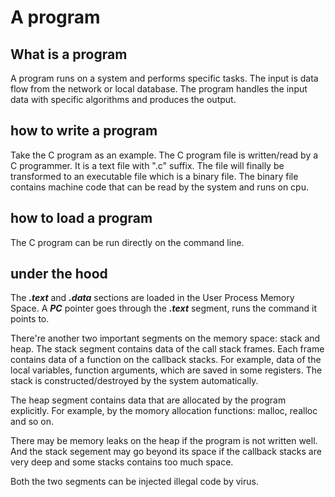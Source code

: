 # A program

## What is a program

A program runs on a system and performs specific
tasks. The input is data flow from the network or
local database. The program handles the input data
with specific algorithms and produces the output.

## how to write a program

Take the C program as an example. The C program file
is written/read by a C programmer. It is a text
file with ".c" suffix. The file will finally be
transformed to an executable file which is a binary
file. The binary file contains machine code that
can be read by the system and runs on cpu.

## how to load a program

The C program can be run directly on the command line.

## under the hood

The ***.text*** and ***.data*** sections are loaded in
the User Process Memory Space. A ***PC*** pointer goes
through the ***.text*** segment, runs the command
it points to.

There're another two important segments on the
memory space: stack and heap. The stack segment
contains data of the call stack frames. Each
frame contains data of a function on the callback
stacks. For example, data of the local variables,
function arguments, which are saved in some
registers. The stack is constructed/destroyed
by the system automatically.

The heap segment contains data that are allocated
by the program explicitly. For example, by the
momory allocation functions: malloc, realloc and so on.

There may be memory leaks on the heap if the
program is not written well. And the stack segement
may go beyond its space if the callback stacks are very deep
and some stacks contains too much space.

Both the two segments can be injected illegal code
by virus.
